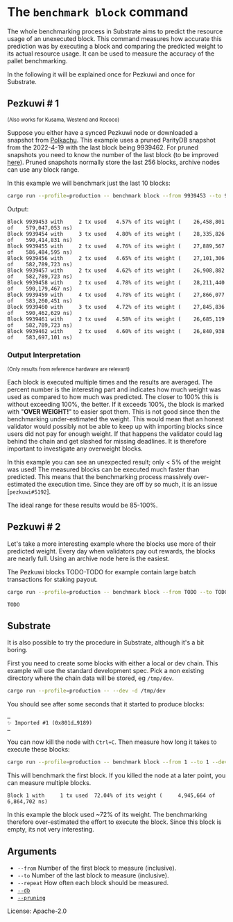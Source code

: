 # The `benchmark block` command

The whole benchmarking process in Substrate aims to predict the resource usage of an unexecuted block. This command
measures how accurate this prediction was by executing a block and comparing the predicted weight to its actual resource
usage. It can be used to measure the accuracy of the pallet benchmarking.

In the following it will be explained once for Pezkuwi and once for Substrate.

## Pezkuwi # 1
<sup>(Also works for Kusama, Westend and Rococo)</sup>


Suppose you either have a synced Pezkuwi node or downloaded a snapshot from [Polkachu]. This example uses a pruned
ParityDB snapshot from the 2022-4-19 with the last block being 9939462. For pruned snapshots you need to know the number
of the last block (to be improved [here]). Pruned snapshots normally store the last 256 blocks, archive nodes can use
any block range.

In this example we will benchmark just the last 10 blocks:
```sh
cargo run --profile=production -- benchmark block --from 9939453 --to 9939462 --db paritydb
```

Output:
```pre
Block 9939453 with     2 tx used   4.57% of its weight (    26,458,801 of    579,047,053 ns)
Block 9939454 with     3 tx used   4.80% of its weight (    28,335,826 of    590,414,831 ns)
Block 9939455 with     2 tx used   4.76% of its weight (    27,889,567 of    586,484,595 ns)
Block 9939456 with     2 tx used   4.65% of its weight (    27,101,306 of    582,789,723 ns)
Block 9939457 with     2 tx used   4.62% of its weight (    26,908,882 of    582,789,723 ns)
Block 9939458 with     2 tx used   4.78% of its weight (    28,211,440 of    590,179,467 ns)
Block 9939459 with     4 tx used   4.78% of its weight (    27,866,077 of    583,260,451 ns)
Block 9939460 with     3 tx used   4.72% of its weight (    27,845,836 of    590,462,629 ns)
Block 9939461 with     2 tx used   4.58% of its weight (    26,685,119 of    582,789,723 ns)
Block 9939462 with     2 tx used   4.60% of its weight (    26,840,938 of    583,697,101 ns)
```

### Output Interpretation

<sup>(Only results from reference hardware are relevant)</sup>

Each block is executed multiple times and the results are averaged. The percent number is the interesting part and
indicates how much weight was used as compared to how much was predicted. The closer to 100% this is without exceeding
100%, the better. If it exceeds 100%, the block is marked with "**OVER WEIGHT!**" to easier spot them. This is not good
since then the benchmarking under-estimated the weight. This would mean that an honest validator would possibly not be
able to keep up with importing blocks since users did not pay for enough weight. If that happens the validator could lag
behind the chain and get slashed for missing deadlines. It is therefore important to investigate any overweight blocks.

In this example you can see an unexpected result; only < 5% of the weight was used! The measured blocks can be executed
much faster than predicted. This means that the benchmarking process massively over-estimated the execution time. Since
they are off by so much, it is an issue [`pezkuwi#5192`].

The ideal range for these results would be 85-100%.

## Pezkuwi # 2

Let's take a more interesting example where the blocks use more of their predicted weight. Every day when validators pay
out rewards, the blocks are nearly full. Using an archive node here is the easiest.

The Pezkuwi blocks TODO-TODO for example contain large batch transactions for staking payout.

```sh
cargo run --profile=production -- benchmark block --from TODO --to TODO --db paritydb
```

```pre
TODO
```

## Substrate

It is also possible to try the procedure in Substrate, although it's a bit boring.

First you need to create some blocks with either a local or dev chain. This example will use the standard development
spec. Pick a non existing directory where the chain data will be stored, eg `/tmp/dev`.
```sh
cargo run --profile=production -- --dev -d /tmp/dev
```
You should see after some seconds that it started to produce blocks:
```pre
…
✨ Imported #1 (0x801d…9189)
…
```
You can now kill the node with `Ctrl+C`. Then measure how long it takes to execute these blocks:
```sh
cargo run --profile=production -- benchmark block --from 1 --to 1 --dev -d /tmp/dev --pruning archive
```
This will benchmark the first block. If you killed the node at a later point, you can measure multiple blocks.
```pre
Block 1 with     1 tx used  72.04% of its weight (     4,945,664 of      6,864,702 ns)
```

In this example the block used ~72% of its weight. The benchmarking therefore over-estimated the effort to execute the
block. Since this block is empty, its not very interesting.

## Arguments

- `--from` Number of the first block to measure (inclusive).
- `--to` Number of the last block to measure (inclusive).
- `--repeat` How often each block should be measured.
- [`--db`]
- [`--pruning`]

License: Apache-2.0

<!-- LINKS -->

[Polkachu]: https://polkachu.com/snapshots
[here]: https://github.com/paritytech/substrate/issues/11141
[pezkuwi#5192]: https://github.com/paritytech/pezkuwi/issues/5192

[`--db`]: ../shared/README.md#arguments
[`--pruning`]: ../shared/README.md#arguments
